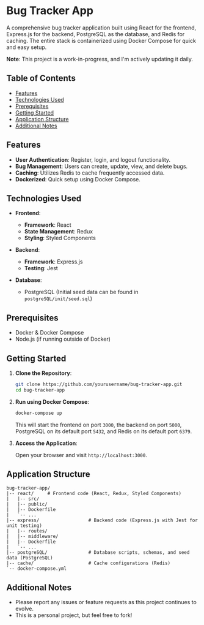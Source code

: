 # Bug Tracker App

A comprehensive bug tracker application built using React for the frontend, Express.js for the backend, PostgreSQL as the database, and Redis for caching. The entire stack is containerized using Docker Compose for quick and easy setup.

**Note**: This project is a work-in-progress, and I'm actively updating it daily.

## Table of Contents

- [Features](#features)
- [Technologies Used](#technologies-used)
- [Prerequisites](#prerequisites)
- [Getting Started](#getting-started)
- [Application Structure](#application-structure)
- [Additional Notes](#additional-notes)

## Features

- **User Authentication**: Register, login, and logout functionality.
- **Bug Management**: Users can create, update, view, and delete bugs.
- **Caching**: Utilizes Redis to cache frequently accessed data.
- **Dockerized**: Quick setup using Docker Compose.

## Technologies Used

- **Frontend**:
  - **Framework**: React
  - **State Management**: Redux
  - **Styling**: Styled Components

- **Backend**:
  - **Framework**: Express.js
  - **Testing**: Jest

- **Database**:
  - PostgreSQL (Initial seed data can be found in `postgreSQL/init/seed.sql`)

## Prerequisites

- Docker & Docker Compose
- Node.js (if running outside of Docker)

## Getting Started

1. **Clone the Repository**:

   ```bash
   git clone https://github.com/yourusername/bug-tracker-app.git
   cd bug-tracker-app
   ```

2. **Run using Docker Compose**:

   ```bash
   docker-compose up
   ```

   This will start the frontend on port `3000`, the backend on port `5000`, PostgreSQL on its default port `5432`, and Redis on its default port `6379`.

3. **Access the Application**:

   Open your browser and visit `http://localhost:3000`.

## Application Structure

```
bug-tracker-app/
|-- react/     # Frontend code (React, Redux, Styled Components)
|   |-- src/
|   |-- public/
|   |-- Dockerfile
|   `-- ...
|-- express/                  # Backend code (Express.js with Jest for unit testing)
|   |-- routes/
|   |-- middleware/
|   |-- Dockerfile
|   `-- ...
|-- postgreSQL/               # Database scripts, schemas, and seed data (PostgreSQL)
|-- cache/                    # Cache configurations (Redis)
`-- docker-compose.yml
```

## Additional Notes

- Please report any issues or feature requests as this project continues to evolve.
- This is a personal project, but feel free to fork!
